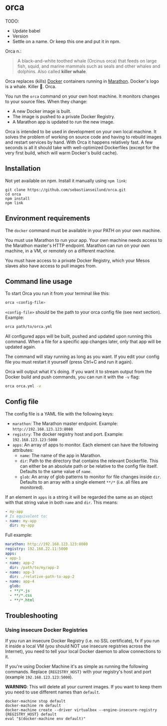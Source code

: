 # orca

TODO:

- Update babel
- Version
- Settle on a name. Or keep this one and put it in npm.

Orca n.:

> A black-and-white toothed whale (Orcinus orca) that feeds on large fish, squid, and marine mammals such as seals and other whales and dolphins. Also called **killer whale**.

Orca replaces (kills) [Docker](https://www.docker.com/) containers running in [Marathon](http://mesosphere.github.io/marathon/). Docker's logo is a whale. Killer :whale:. Orca.

You run the `orca` command on your own host machine. It monitors changes to your source files. When they change:

- A new Docker image is built.
- The image is pushed to a private Docker Registry.
- A Marathon app is updated to run the new image.

Orca is intended to be used in development on your own local machine. It solves the problem of working on source code and having to rebuild images and restart services by hand. With Orca it happens relatively fast. A few seconds is all it should take with well-optimized Dockerfiles (except for the very first build, which will warm Docker's build cache).


## Installation

Not yet available on npm. Install it manually using `npm link`:

```
git clone https://github.com/sebastianseilund/orca.git
cd orca
npm install
npm link
```


## Environment requirements

The `docker` command must be available in your PATH on your own machine.

You must use Marathon to run your app. Your own machine needs access to the Marathon master's HTTP endpoint. Marathon can run on your own machine, in a VM, or remotely on a different machine.

You must have access to a private Docker Registry, which your Mesos slaves also have access to pull images from.


## Command line usage

To start Orca you run it from your terminal like this:

```sh
orca <config-file>
```

`<config-file>` should be the path to your orca config file (see next section). Example:

```sh
orca path/to/orca.yml
```

All configured apps will be built, pushed and updated upon running this command. When a file for a specific app changes later, only that app will be updated again.

The command will stay running as long as you want. If you edit your config file you must restart it yourself (press Ctrl+C and run it again).

Orca will output what it's doing. If you want it to stream output from the Docker build and push commands, you can run it with the `-v` flag:

```sh
orca orca.yml -v
```


## Config file

The config file is a YAML file with the following keys:

- `marathon`: The Marathon master endpoint. Example: `http://192.168.123.123:8080`
- `registry`: The docker registry host and port. Example: `192.168.123.123:5000`
- `apps`: An array of apps to monitor. Each element can have the following attributes:
    - `name`: The name of the app in Marathon.
    - `dir`: Path to the directory that contains the relevant Dockerfile. This can either be an absolute path or be relative to the config file itself. Defaults to the same value of `name`.
    - `glob`: An array of glob patterns to monitor for file changes inside `dir`. Defaults to an array with a single element `**/*` (i.e. all files are monitored).

If an element in `apps` is a string it will be regarded the same as an object with that string value in both `name` and `dir`. This means:

```yaml
- my-app
# Is equivalent to:
- name: my-app
  dir: my-app
```

Full example:

```yaml
marathon: http://192.168.123.123:8080
registry: 192.168.22.11:5000
apps:
- app-1
- name: app-2
  dir: /path/to/my/app-2
- name: app-3
  dir: ./relative-path-to-app-2
- name: app-4
  glob:
  - **/*.js
  - **/*.css
  - **/*.html
```


## Troubleshooting

### Using insecure Docker Registries

If you run an insecure Docker Registry (i.e. no SSL certificate), fx if you run it inside a local VM (you should NOT use insecure registries across the Internet), you need to tell your local Docker daemon to allow connections to it.

If you're using Docker Machine it's as simple as running the following commands. Replace `{REGISTRY_HOST}` with your registry's host and port (example `192.168.123.123:5000`).

**WARNING**: This will delete all your current images. If you want to keep them you need to use different names than `default`.

```
docker-machine stop default
docker-machine rm default
docker-machine create --driver virtualbox --engine-insecure-registry {REGISTRY_HOST} default
eval "$(docker-machine env default)"
```
